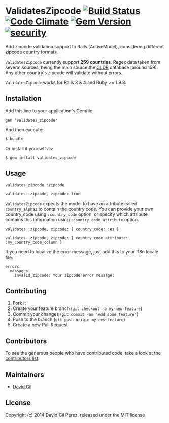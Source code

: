 # ValidatesZipcode [![Build Status](https://secure.travis-ci.org/dgilperez/validates_zipcode.png)](https://travis-ci.org/dgilperez/validates_zipcode) [![Code Climate](https://codeclimate.com/github/dgilperez/validates_zipcode/badges/gpa.svg)](https://codeclimate.com/github/dgilperez/validates_zipcode) [![Gem Version](https://badge.fury.io/rb/validates_zipcode.svg)](http://badge.fury.io/rb/validates_zipcode) [![security](https://hakiri.io/github/dgilperez/validates_zipcode/master.svg)](https://hakiri.io/github/dgilperez/validates_zipcode/master)

Add zipcode validation support to Rails (ActiveModel), considering different zipcode country formats.

``ValidatesZipcode`` currently support **259 countries**. Regex data taken from several sources, being the main source the [CLDR](common/supplemental/postalCodeData.xml) database (around 159). Any other country's zipcode will validate without errors.

``ValidatesZipcode`` works for Rails 3 & 4 and Ruby >= 1.9.3.

## Installation

Add this line to your application's Gemfile:

    gem 'validates_zipcode'

And then execute:

    $ bundle

Or install it yourself as:

    $ gem install validates_zipcode

## Usage

    validates_zipcode :zipcode

    validates :zipcode, zipcode: true

``ValidatesZipcode`` expects the model to have an attribute called ``country_alpha2`` to contain the country code.
You can provide your own country_code using ``:country_code`` option, or specify which attribute contains this information
using ``:country_code_attribute`` option.

    validates :zipcode, zipcode: { country_code: :es }

    validates :zipcode, zipcode: { country_code_attribute: :my_country_code_column }

If you need to localize the error message, just add this to your I18n locale file:

    errors:
      messages:
        invalid_zipcode: Your zipcode error message.

## Contributing

1. Fork it
2. Create your feature branch (`git checkout -b my-new-feature`)
3. Commit your changes (`git commit -am 'Add some feature'`)
4. Push to the branch (`git push origin my-new-feature`)
5. Create a new Pull Request

## Contributors

To see the generous people who have contributed code, take a look at the [contributors list](http://github.com/dgilperez/validates_zipcode/contributors).

## Maintainers

* [David Gil](http://github.com/dgilperez)

## License

Copyright (c) 2014 David Gil Pérez, released under the MIT license
